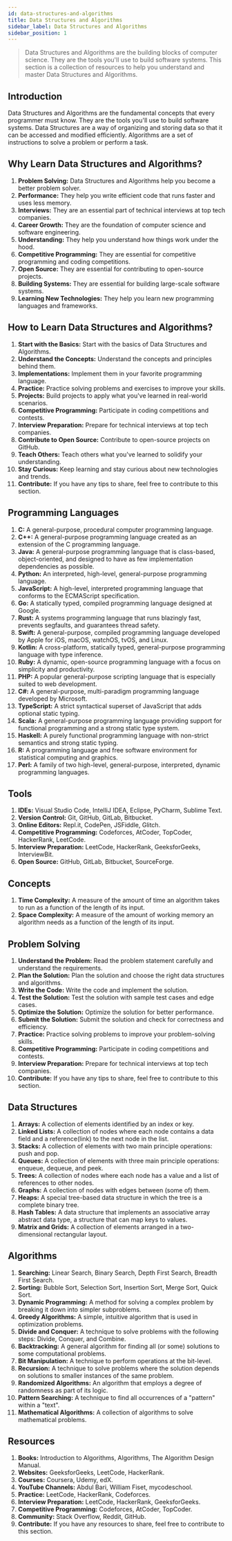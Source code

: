 ```yaml
---
id: data-structures-and-algorithms
title: Data Structures and Algorithms
sidebar_label: Data Structures and Algorithms
sidebar_position: 1
---
```


> Data Structures and Algorithms are the building blocks of computer science. They are the tools you'll use to build software systems. This section is a collection of resources to help you understand and master Data Structures and Algorithms.

## Introduction

Data Structures and Algorithms are the fundamental concepts that every programmer must know. They are the tools you'll use to build software systems. Data Structures are a way of organizing and storing data so that it can be accessed and modified efficiently. Algorithms are a set of instructions to solve a problem or perform a task.

## Why Learn Data Structures and Algorithms?

1. **Problem Solving:** Data Structures and Algorithms help you become a better problem solver.
2. **Performance:** They help you write efficient code that runs faster and uses less memory.
3. **Interviews:** They are an essential part of technical interviews at top tech companies.
4. **Career Growth:** They are the foundation of computer science and software engineering.
5. **Understanding:** They help you understand how things work under the hood.
6. **Competitive Programming:** They are essential for competitive programming and coding competitions.
7. **Open Source:** They are essential for contributing to open-source projects.
8. **Building Systems:** They are essential for building large-scale software systems.
9. **Learning New Technologies:** They help you learn new programming languages and frameworks.

## How to Learn Data Structures and Algorithms?

1. **Start with the Basics:** Start with the basics of Data Structures and Algorithms.
2. **Understand the Concepts:** Understand the concepts and principles behind them.
3. **Implementations:** Implement them in your favorite programming language.
4. **Practice:** Practice solving problems and exercises to improve your skills.
5. **Projects:** Build projects to apply what you've learned in real-world scenarios.
6. **Competitive Programming:** Participate in coding competitions and contests.
7. **Interview Preparation:** Prepare for technical interviews at top tech companies.
8. **Contribute to Open Source:** Contribute to open-source projects on GitHub.
9. **Teach Others:** Teach others what you've learned to solidify your understanding.
10. **Stay Curious:** Keep learning and stay curious about new technologies and trends.
11. **Contribute:** If you have any tips to share, feel free to contribute to this section.

## Programming Languages

1. **C:** A general-purpose, procedural computer programming language.
2. **C++:** A general-purpose programming language created as an extension of the C programming language.
3. **Java:** A general-purpose programming language that is class-based, object-oriented, and designed to have as few implementation dependencies as possible.
4. **Python:** An interpreted, high-level, general-purpose programming language.
5. **JavaScript:** A high-level, interpreted programming language that conforms to the ECMAScript specification.
6. **Go:** A statically typed, compiled programming language designed at Google.
7. **Rust:** A systems programming language that runs blazingly fast, prevents segfaults, and guarantees thread safety.
8. **Swift:** A general-purpose, compiled programming language developed by Apple for iOS, macOS, watchOS, tvOS, and Linux.
9. **Kotlin:** A cross-platform, statically typed, general-purpose programming language with type inference.
10. **Ruby:** A dynamic, open-source programming language with a focus on simplicity and productivity.
11. **PHP:** A popular general-purpose scripting language that is especially suited to web development.
12. **C#:** A general-purpose, multi-paradigm programming language developed by Microsoft.
13. **TypeScript:** A strict syntactical superset of JavaScript that adds optional static typing.
14. **Scala:** A general-purpose programming language providing support for functional programming and a strong static type system.
15. **Haskell:** A purely functional programming language with non-strict semantics and strong static typing.
16. **R:** A programming language and free software environment for statistical computing and graphics.
17. **Perl:** A family of two high-level, general-purpose, interpreted, dynamic programming languages.

## Tools

1. **IDEs:** Visual Studio Code, IntelliJ IDEA, Eclipse, PyCharm, Sublime Text.
2. **Version Control:** Git, GitHub, GitLab, Bitbucket.
3. **Online Editors:** Repl.it, CodePen, JSFiddle, Glitch.
4. **Competitive Programming:** Codeforces, AtCoder, TopCoder, HackerRank, LeetCode.
5. **Interview Preparation:** LeetCode, HackerRank, GeeksforGeeks, InterviewBit.
6. **Open Source:** GitHub, GitLab, Bitbucket, SourceForge.
   
## Concepts

1. **Time Complexity:** A measure of the amount of time an algorithm takes to run as a function of the length of its input.
2. **Space Complexity:** A measure of the amount of working memory an algorithm needs as a function of the length of its input.

## Problem Solving

1. **Understand the Problem:** Read the problem statement carefully and understand the requirements.
2. **Plan the Solution:** Plan the solution and choose the right data structures and algorithms.
3. **Write the Code:** Write the code and implement the solution.
4. **Test the Solution:** Test the solution with sample test cases and edge cases.
5. **Optimize the Solution:** Optimize the solution for better performance.
6. **Submit the Solution:** Submit the solution and check for correctness and efficiency.
7. **Practice:** Practice solving problems to improve your problem-solving skills.
8. **Competitive Programming:** Participate in coding competitions and contests.
9. **Interview Preparation:** Prepare for technical interviews at top tech companies.
10. **Contribute:** If you have any tips to share, feel free to contribute to this section.

## Data Structures

1. **Arrays:** A collection of elements identified by an index or key.
2. **Linked Lists:** A collection of nodes where each node contains a data field and a reference(link) to the next node in the list.
3. **Stacks:** A collection of elements with two main principle operations: push and pop.
4. **Queues:** A collection of elements with three main principle operations: enqueue, dequeue, and peek.
5. **Trees:** A collection of nodes where each node has a value and a list of references to other nodes.
6. **Graphs:** A collection of nodes with edges between (some of) them.
7. **Heaps:** A special tree-based data structure in which the tree is a complete binary tree.
8. **Hash Tables:** A data structure that implements an associative array abstract data type, a structure that can map keys to values.
9. **Matrix and Grids:** A collection of elements arranged in a two-dimensional rectangular layout.


## Algorithms

1. **Searching:** Linear Search, Binary Search, Depth First Search, Breadth First Search.
2. **Sorting:** Bubble Sort, Selection Sort, Insertion Sort, Merge Sort, Quick Sort.
3. **Dynamic Programming:** A method for solving a complex problem by breaking it down into simpler subproblems.
4. **Greedy Algorithms:** A simple, intuitive algorithm that is used in optimization problems.
5. **Divide and Conquer:** A technique to solve problems with the following steps: Divide, Conquer, and Combine.
6. **Backtracking:** A general algorithm for finding all (or some) solutions to some computational problems.
7. **Bit Manipulation:** A technique to perform operations at the bit-level.
8. **Recursion:** A technique to solve problems where the solution depends on solutions to smaller instances of the same problem.
9. **Randomized Algorithms:** An algorithm that employs a degree of randomness as part of its logic.
10. **Pattern Searching:** A technique to find all occurrences of a "pattern" within a "text".
11. **Mathematical Algorithms:** A collection of algorithms to solve mathematical problems.

## Resources

1. **Books:** Introduction to Algorithms, Algorithms, The Algorithm Design Manual.
2. **Websites:** GeeksforGeeks, LeetCode, HackerRank.
3. **Courses:** Coursera, Udemy, edX.
4. **YouTube Channels:** Abdul Bari, William Fiset, mycodeschool.
5. **Practice:** LeetCode, HackerRank, Codeforces.
6. **Interview Preparation:** LeetCode, HackerRank, GeeksforGeeks.
7. **Competitive Programming:** Codeforces, AtCoder, TopCoder.
8. **Community:** Stack Overflow, Reddit, GitHub.   
9. **Contribute:** If you have any resources to share, feel free to contribute to this section.
